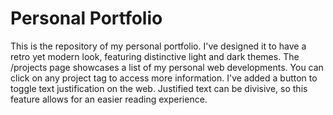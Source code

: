 # Personal Portfolio

This is the repository of my personal portfolio. I've designed it to have a retro yet modern look, featuring distinctive light and dark themes.
The /projects page showcases a list of my personal web developments. You can click on any project tag to access more information.
I've added a button to toggle text justification on the web. Justified text can be divisive, so this feature allows for an easier reading experience.
